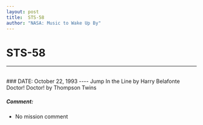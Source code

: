 ```yaml
---
layout: post
title:  STS-58
author: "NASA: Music to Wake Up By"
---
```


# STS-58
----
<br/>
### DATE: October 22, 1993
----
Jump In the Line by Harry Belafonte
Doctor! Doctor! by Thompson Twins

##### Comment:
* No mission comment
